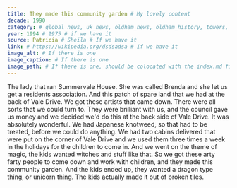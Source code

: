 ```yaml
---
title: They made this community garden # My lovely content
decade: 1990
category: # global_news, uk_news, oldham_news, oldham_history, towers, surrounding_estate # Always exactly one category
year: 1994 # 1975 # if we have it
source: Patricia # Sheila # If we have it
link: # https://wikipedia.org/dsdsadsa # If we have it
image_alt: # If there is one
image_caption: # If there is one
image_path: # If there is one, should be colocated with the index.md file in the folder
---
```


The lady that ran Summervale House. She was called Brenda and she let us get a residents association. And this patch of spare land that we had at the back of Vale Drive. We got these artists that came down. There were all sorts that we could turn to. They were brilliant with us, and the council gave us money and we decided we'd do this at the back side of Vale Drive. It was absolutely wonderful. We had Japanese knotweed, so that had to be treated, before we could do anything. We had two cabins delivered that were put on the corner of Vale Drive and we used them three times a week in the holidays for the children to come in. And we went on the theme of magic, the kids wanted witches and stuff like that. So we got these arty farty people to come down and work with children, and they made this community garden. And the kids ended up, they wanted a dragon type thing, or unicorn thing. The kids actually made it out of broken tiles.